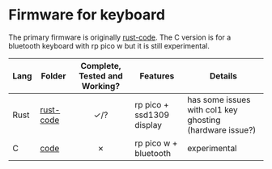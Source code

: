 # Firmware for keyboard

The primary firmware is originally [rust-code](rust-code). The C version is for a bluetooth keyboard with rp pico w but it is still experimental.  

|Lang  |Folder                |Complete, Tested and Working?    |Features                 |Details                                                 |
|------|----------------------|:-------------------------------:|-------------------------|--------------------------------------------------------|
|Rust  |[rust-code](rust-code)|&check;/?                        |rp pico + ssd1309 display|has some issues with col1 key ghosting (hardware issue?)|
|C     |[code](code)          |&cross;                          |rp pico w + bluetooth    |experimental                                            |
